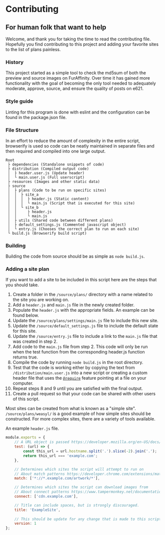 # Contributing
## For human folk that want to help

Welcome, and thank you for taking the time to read the contributing file. Hopefully you find contributing to this project and adding your favorite sites to the list of plans painless.

### History
This project started as a simple tool to check the md5sum of both the preview and source images on FurAffinity. Over time it has gained more functionality with the goal of becoming the only tool needed to adequately moderate, approve, source, and ensure the quality of posts on e621.

### Style guide
Linting for this program is done with eslint and the configuration can be found in the package.json file.

### File Structure
In an effort to reduce the amount of complexity in the entire script, browserify is used so code can be neatly maintained in separate files and then required and compiled into one large output.

```
Root
 ├ dependencies (Standalone snippets of code)
 ├ distribution (Compiled output code)
 │  ├ header.user.js (Update header)
 │  └ main.user.js (Full userscript)
 ├ resources (Images and other static data)
 ├ source
 │  ├ plans (Code to be run on specific sites)
 │  │  ├ site_a
 │  │  │  ├ header.js (Static content)
 │  │  │  └ main.js (Script that is executed for this site)
 │  │  └ site_b
 │  │     ├ header.js
 │  │     └ main.js
 │  ├ utils (Shared code between different plans)
 │  ├ default_settings.js (Commented javascript object)
 │  └ entry.js (Chooses the correct plan to run on each site)
 └ build.js (Browserify build script)
```

### Building
Building the code from source should be as simple as `node build.js`.

### Adding a site plan
If you want to add a site to be included in this script here are the steps that you should take.

1. Create a folder in the `/source/plans/` directory with a name related to the site you are working on.
2. Add a `header.js` and `main.js` file in the newly created folder.
3. Populate the `header.js` with the appropriate fields. An example can be found below.
4. Update the `/source/plans/settings/main.js` file to include this new site.
5. Update the `/source/default_settings.js` file to include the default state for this site.
6. Update the `/source/entry.js` file to include a link to the `main.js` file that was created in step 2.
7. Add code to the `main.js` file from step 2. This code will only be run when the test function from the corresponding header.js function returns true.
8. Compile the code by running `node build.js` in the root directory.
9. Test that the code is working either by copying the text from `/distribution/main.user.js` into a new script or creating a custom header file that uses the [`@require`](https://www.tampermonkey.net/documentation.php#_require) feature pointing at a file on your computer.
10. Repeat steps 8 and 9 until you are satisfied with the final output.
11. Create a pull request so that your code can be shared with other users of this script.

Most sites can be created from what is known as a "simple site". `/source/plans/weasyl/` is a good example of how simple sites should be constructed. For more complex sites, there are a variety of tools available.

An example `header.js` file.
```javascript
module.exports = {
	// A URL object is passed https://developer.mozilla.org/en-US/docs/Web/API/URL
	test: (url) => {
		const this_url = url.hostname.split('.').slice(-2).join('.');
		return this_url === 'example.com';
	},

	// Determines which sites the script will attempt to run on
	// About match patterns https://developer.chrome.com/extensions/match_patterns
	match: ['*://*.example.com/artwork/*'],

	// Determines which sites the script can download images from
	// About connect patterns https://www.tampermonkey.net/documentation.php#_connect
	connect: ['cdn.example.com'],

	// Title can include spaces, but is strongly discouraged.
	title: 'ExampleSite',
	
	// This should be update for any change that is made to this script
	version: 1
};
```